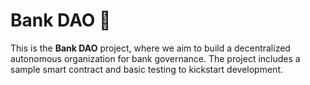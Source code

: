 # Bank DAO 🏦

This is the **Bank DAO** project, where we aim to build a decentralized autonomous organization for bank governance. The project includes a sample smart contract and basic testing to kickstart development.
